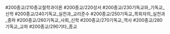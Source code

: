 #200종교/210종교철학과이론
#200종교/220성서
#200종교/230기독교와_기독교_신학
#200종교/240기독교_실천과_교리준수
#200종교/250기독교_목회자의_실천과_종파
#200종교/260기독교_사회_신학
#200종교/270기독교_역사
#200종교/280기독교_교파
#200종교/290기타_종교
